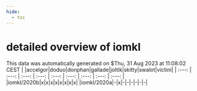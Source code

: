 ```yaml
---
hide:
  - toc
---
```


detailed overview of iomkl
==========================


This data was automatically generated on $Thu, 31 Aug 2023 at 11:08:02 CEST
| |accelgor|doduo|donphan|gallade|joltik|skitty|swalot|victini|
| :---: | :---: | :---: | :---: | :---: | :---: | :---: | :---: | :---: |
|iomkl/2020b|x|x|x|x|x|x|x|x|
|iomkl/2020a|-|x|-|-|-|-|-|-|
